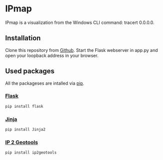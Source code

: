 # IPmap
IPmap is a visualization from the Windows CLI command: tracert 0.0.0.0.

## Installation
Clone this repository from [Github](https://github.com/ClarysseArthur/IPmap.git).
Start the Flask webserver in app.py and open your loopback address in your browser.

## Used packages
All the packageses are intalled via [pip](https://pip.pypa.io/en/stable/).

### [Flask](https://flask.palletsprojects.com/en/1.1.x/)
```bash
pip install flask
```

### [Jinja](https://jinja.palletsprojects.com/en/2.11.x/)
```bash
pip install Jinja2
```

### [IP 2 Geotools](https://pypi.org/project/ip2geotools/) 
```bash
pip install ip2geotools
```